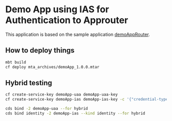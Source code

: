# Demo App using IAS for Authentication to Approuter

This application is based on the sample application [demoAppRouter](https://github.com/SAP-samples/appgyver-auth-flows/tree/main/demoAppRouter).

## How to deploy things

```bash
mbt build
cf deploy mta_archives/demoApp_1.0.0.mtar
```

## Hybrid testing

```bash
cf create-service-key demoApp-uaa demoApp-uaa-key
cf create-service-key demoApp-ias demoApp-ias-key -c '{"credential-type":"X509_GENERATED"}'

cds bind -2 demoApp-uaa --for hybrid
cds bind identity -2 demoApp-ias --kind identity --for hybrid
```

